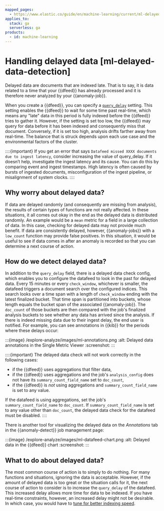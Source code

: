 ```yaml
---
mapped_pages:
  - https://www.elastic.co/guide/en/machine-learning/current/ml-delayed-data-detection.html
applies_to:
  stack: ga
  serverless: ga
products:
  - id: machine-learning
---
```


# Handling delayed data [ml-delayed-data-detection]

Delayed data are documents that are indexed late. That is to say, it is data related to a time that your {{dfeed}} has already processed and it is therefore never analyzed by your {{anomaly-job}}.

When you create a {{dfeed}}, you can specify a [`query_delay`](https://www.elastic.co/docs/api/doc/elasticsearch/operation/operation-ml-put-datafeed) setting. This setting enables the {{dfeed}} to wait for some time past real-time, which means any "late" data in this period is fully indexed before the {{dfeed}} tries to gather it. However, if the setting is set too low, the {{dfeed}} may query for data before it has been indexed and consequently miss that document. Conversely, if it is set too high, analysis drifts farther away from real-time. The balance that is struck depends upon each use case and the environmental factors of the cluster.

::::{important}
If you get an error that says `Datafeed missed XXXX documents due to ingest latency`, consider increasing the value of query_delay. If it doesn’t help, investigate the ingest latency and its cause. You can do this by comparing event and ingest timestamps. High latency is often caused by bursts of ingested documents, misconfiguration of the ingest pipeline, or misalignment of system clocks.
::::

## Why worry about delayed data?

If data are delayed randomly (and consequently are missing from analysis), the
results of certain types of functions are not really affected. In these
situations, it all comes out okay in the end as the delayed data is distributed
randomly. An example would be a `mean` metric for a field in a large collection
of data. In this case, checking for delayed data may not provide much benefit.
If data are consistently delayed, however, {{anomaly-jobs}} with a `low_count`
function may provide false positives. In this situation, it would be useful to
see if data comes in after an anomaly is recorded so that you can determine a
next course of action.

## How do we detect delayed data?

In addition to the `query_delay` field, there is a delayed data check config,
which enables you to configure the datafeed to look in the past for delayed data.
Every 15 minutes or every `check_window`, whichever is smaller, the datafeed
triggers a document search over the configured indices. This search looks over a
time span with a length of `check_window` ending with the latest finalized bucket.
That time span is partitioned into buckets, whose length equals the bucket span
of the associated {{anomaly-job}}. The `doc_count` of those buckets are then
compared with the job's finalized analysis buckets to see whether any data has
arrived since the analysis. If there is indeed missing data due to their ingest
delay, the end user is notified. For example, you can see annotations in {{kib}}
for the periods where these delays occur:

:::{image} /explore-analyze/images/ml-annotations.png
:alt: Delayed data annotations in the Single Metric Viewer
:screenshot:
:::

::::{important}
The delayed data check will not work correctly in the following cases:

* if the {{dfeed}} uses aggregations that filter data,
* if the {{dfeed}} uses aggregations and the job's `analysis_config` does not have
its `summary_count_field_name` set to `doc_count`,
* if the {{dfeed}} is _not_ using aggregations and `summary_count_field_name` is
set to any value.

If the datafeed is using aggregations, set the job's `summary_count_field_name`
to `doc_count`. If `summary_count_field_name` is set to any value other than
`doc_count`, the delayed data check for the datafeed must be disabled.
::::

There is another tool for visualizing the delayed data on the *Annotations* tab
in the {{anomaly-detect}} job management page:

:::{image} /explore-analyze/images/ml-datafeed-chart.png
:alt: Delayed data in the {{dfeed}} chart
:screenshot:
:::

## What to do about delayed data?

The most common course of action is to simply to do nothing. For many functions
and situations, ignoring the data is acceptable. However, if the amount of
delayed data is too great or the situation calls for it, the next course of
action to consider is to increase the `query_delay` of the datafeed. This
increased delay allows more time for data to be indexed. If you have real-time
constraints, however, an increased delay might not be desirable. In which case,
you would have to [tune for better indexing speed](/deploy-manage/production-guidance/optimize-performance/indexing-speed.md). 


